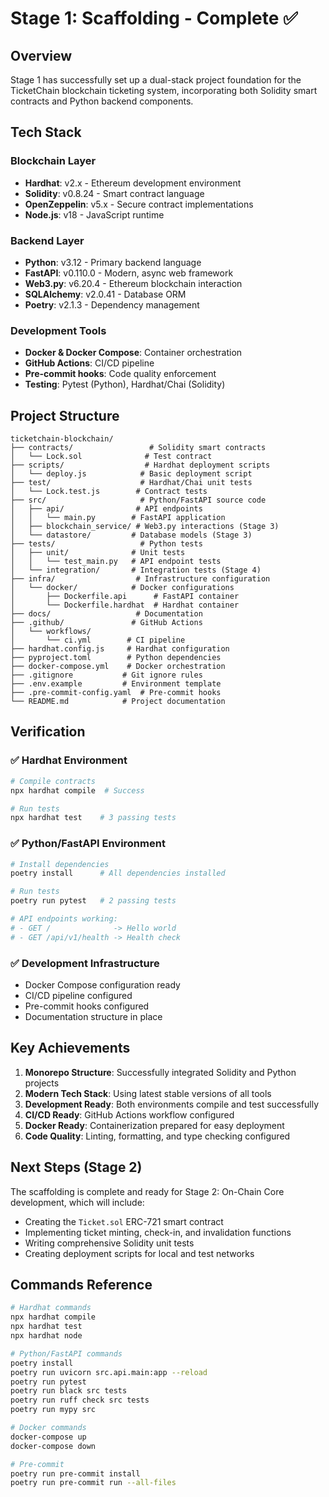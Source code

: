 # Stage 1: Scaffolding - Complete ✅

## Overview

Stage 1 has successfully set up a dual-stack project foundation for the TicketChain blockchain ticketing system, incorporating both Solidity smart contracts and Python backend components.

## Tech Stack

### Blockchain Layer
- **Hardhat**: v2.x - Ethereum development environment
- **Solidity**: v0.8.24 - Smart contract language
- **OpenZeppelin**: v5.x - Secure contract implementations
- **Node.js**: v18 - JavaScript runtime

### Backend Layer
- **Python**: v3.12 - Primary backend language
- **FastAPI**: v0.110.0 - Modern, async web framework
- **Web3.py**: v6.20.4 - Ethereum blockchain interaction
- **SQLAlchemy**: v2.0.41 - Database ORM
- **Poetry**: v2.1.3 - Dependency management

### Development Tools
- **Docker & Docker Compose**: Container orchestration
- **GitHub Actions**: CI/CD pipeline
- **Pre-commit hooks**: Code quality enforcement
- **Testing**: Pytest (Python), Hardhat/Chai (Solidity)

## Project Structure

```
ticketchain-blockchain/
├── contracts/                 # Solidity smart contracts
│   └── Lock.sol              # Test contract
├── scripts/                  # Hardhat deployment scripts
│   └── deploy.js            # Basic deployment script
├── test/                    # Hardhat/Chai unit tests
│   └── Lock.test.js        # Contract tests
├── src/                     # Python/FastAPI source code
│   ├── api/                # API endpoints
│   │   └── main.py        # FastAPI application
│   ├── blockchain_service/ # Web3.py interactions (Stage 3)
│   └── datastore/         # Database models (Stage 3)
├── tests/                   # Python tests
│   ├── unit/              # Unit tests
│   │   └── test_main.py   # API endpoint tests
│   └── integration/       # Integration tests (Stage 4)
├── infra/                  # Infrastructure configuration
│   └── docker/            # Docker configurations
│       ├── Dockerfile.api      # FastAPI container
│       └── Dockerfile.hardhat  # Hardhat container
├── docs/                   # Documentation
├── .github/               # GitHub Actions
│   └── workflows/
│       └── ci.yml        # CI pipeline
├── hardhat.config.js     # Hardhat configuration
├── pyproject.toml        # Python dependencies
├── docker-compose.yml    # Docker orchestration
├── .gitignore           # Git ignore rules
├── .env.example         # Environment template
├── .pre-commit-config.yaml  # Pre-commit hooks
└── README.md            # Project documentation
```

## Verification

### ✅ Hardhat Environment
```bash
# Compile contracts
npx hardhat compile  # Success

# Run tests
npx hardhat test    # 3 passing tests
```

### ✅ Python/FastAPI Environment
```bash
# Install dependencies
poetry install      # All dependencies installed

# Run tests
poetry run pytest   # 2 passing tests

# API endpoints working:
# - GET /              -> Hello world
# - GET /api/v1/health -> Health check
```

### ✅ Development Infrastructure
- Docker Compose configuration ready
- CI/CD pipeline configured
- Pre-commit hooks configured
- Documentation structure in place

## Key Achievements

1. **Monorepo Structure**: Successfully integrated Solidity and Python projects
2. **Modern Tech Stack**: Using latest stable versions of all tools
3. **Development Ready**: Both environments compile and test successfully
4. **CI/CD Ready**: GitHub Actions workflow configured
5. **Docker Ready**: Containerization prepared for easy deployment
6. **Code Quality**: Linting, formatting, and type checking configured

## Next Steps (Stage 2)

The scaffolding is complete and ready for Stage 2: On-Chain Core development, which will include:
- Creating the `Ticket.sol` ERC-721 smart contract
- Implementing ticket minting, check-in, and invalidation functions
- Writing comprehensive Solidity unit tests
- Creating deployment scripts for local and test networks

## Commands Reference

```bash
# Hardhat commands
npx hardhat compile
npx hardhat test
npx hardhat node

# Python/FastAPI commands
poetry install
poetry run uvicorn src.api.main:app --reload
poetry run pytest
poetry run black src tests
poetry run ruff check src tests
poetry run mypy src

# Docker commands
docker-compose up
docker-compose down

# Pre-commit
poetry run pre-commit install
poetry run pre-commit run --all-files
```
